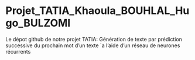 # Projet_TATIA_Khaoula_BOUHLAL_Hugo_BULZOMI
Le dépot github de notre projet TATIA: Génération de texte par prédiction successive du prochain mot d’un texte `a l’aide d’un réseau de neurones récurrents
